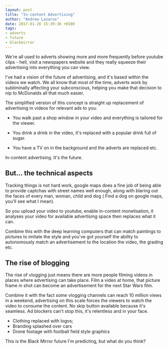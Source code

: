 ```yaml
---
layout: post
title: "In-content Advertising"
author: "Andrew Lazarus"
date: 2017-01-26 15:39:30 +0100
tags:
- adverts
- future
- blackmirror
---
```


We're all used to adverts showing more and more frequently before youtube clips - hell, visit a newspapers website and they really squeeze their advertising into everything you can view.

I've had a vision of the future of advertising, and it's based within the videos we watch. We all know that most of the time, adverts work by subliminally affecting your subconscious, helping you make that decision to nip to McDonalds all that much easier.

The simplified version of this concept is straight up replacement of advertising in videos for relevant ads to you:

- You walk past a shop window in your video and everything is tailored for the viewer.

- You drink a drink in the video, it's replaced with a popular drink full of sugar. 

- You have a TV on in the background and the adverts are replaced etc. 

In-content advertising. It's the future.

## But... the technical aspects

Tracking things is not hard work, google maps does a fine job of being able to provide captchas with street names well enough, along with blaring out the faces of every man, woman, child and dog ( Find a dog on google maps, you'll see what I mean).

So you upload your video to youtube, enable in-content monetisation, it analyses your video for available advertising space then replaces what it can.

Combine this with the deep learning computers that can match paintings to pictures to imitate the style and you've got yourself the ability to autonomously match an advertisement to the location the video, the grading etc.

## The rise of blogging

The rise of vlogging just means there are more people filming videos in places where advertising can take place. Film a video at home, that picture frame in shot can become an advertisement for the next Star Wars film. 

Combine it with the fact some vlogging channels can reach 10 million views in a weekend, advertising on this scale forces the viewers to watch the video to consume the content. No skip button available because it's seamless. Ad blockers can't stop this, it's relentless and in your face.

- Clothing replaced with logos;
- Branding splashed over cars
- Drone footage with football field style graphics

This is the Black Mirror future I'm predicting, but what do you think?